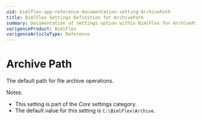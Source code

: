 ```yaml
---
uid: bimlflex-app-reference-documentation-setting-ArchivePath
title: BimlFlex Settings Definition for ArchivePath
summary: Documentation of settings option within BimlFlex for ArchivePath
varigenceProduct: BimlFlex
varigenceArticleType: Reference
---
```


# Archive Path

The default path for file archive operations.

Notes:

* This setting is part of the *Core* settings category.
* The default value for this setting is `C:\BimlFlex\Archive`.
